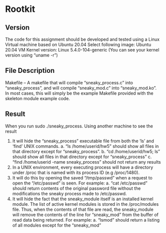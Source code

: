 # Rootkit
## Version
The code for this assignment should be developed and tested using a Linux Virtual machine based on Ubuntu 20.04
Select following image: Ubuntu 20.04 VM Kernel version: Linux 5.4.0-104-generic (You can see your kernel version using “uname -r”)
## File Description
Makefile – A makefile that will compile “sneaky_process.c” into “sneaky_process”, and will compile “sneaky_mod.c” into “sneaky_mod.ko”. In most cases, this will simply be the example Makefile provided with the skeleton module example code.
## Result
When you run  sudo ./sneaky_process. Using another machine to see the result
1. It will hide the “sneaky_process” executable file from both the ‘ls’ and ‘find’ UNIX commands.
  a. “ls /home/userid/hw5” should show all files in that directory except for “sneaky_process”.
  b. “cd /home/userid/hw5; ls” should show all files in that directory except for “sneaky_process”
  c. “find /home/userid -name sneaky_process” should not return any results
2. In a UNIX environment, every executing process will have a directory under /proc that is named with its process ID (e.g /proc/1480).
3.  It will do this by opening the saved “/tmp/passwd” when a request to open the “/etc/passwd” is seen. For example: a. “cat /etc/passwd” should return contents of the original password file without the modifications the sneaky process made to /etc/passwd.
4.  It will hide the fact that the sneaky_module itself is an installed kernel module. The list of active kernel modules is stored in the /proc/modules file. Thus, when the contents of that file are read, the sneaky_module will remove the contents of the line for “sneaky_mod” from the buffer of read data being returned. For example: 
   a. “lsmod” should return a listing of all modules except for the “sneaky_mod”

